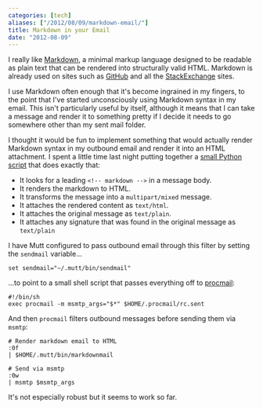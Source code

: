 ```yaml
---
categories: [tech]
aliases: ["/2012/08/09/markdown-email/"]
title: Markdown in your Email
date: "2012-08-09"
---
```


I really like [Markdown][1], a minimal markup language designed to be readable as plain text that can be rendered into structurally valid HTML. Markdown is already used on sites such as [GitHub][2] and all the [StackExchange][3] sites.

I use Markdown often enough that it's become ingrained in my fingers, to the point that I've started unconsciously using Markdown syntax in my email. This isn't particularly useful by itself, although it means that I can take a message and render it to something pretty if I decide it needs to go somewhere other than my sent mail folder.

I thought it would be fun to implement something that would actually render Markdown syntax in my outbound email and render it into an HTML attachment. I spent a little time last night putting together a [small Python script][4] that does exactly that:

- It looks for a leading `<!-- markdown -->` in a message body.
- It renders the markdown to HTML.
- It transforms the message into a `multipart/mixed` message.
- It attaches the rendered content as `text/html`.
- It attaches the original message as `text/plain`.
- It attaches any signature that was found in the original message as `text/plain`

I have Mutt configured to pass outbound email through this filter by setting the `sendmail` variable...

    set sendmail="~/.mutt/bin/sendmail"  

...to point to a small shell script that passes everything off to [procmail][5]:

    #!/bin/sh
    exec procmail -m msmtp_args="$*" $HOME/.procmail/rc.sent

And then `procmail` filters outbound messages before sending them via `msmtp`:

    # Render markdown email to HTML
    :0f
    | $HOME/.mutt/bin/markdownmail
    
    # Send via msmtp
    :0w
    | msmtp $msmtp_args

It's not especially robust but it seems to work so far.

[1]: http://daringfireball.net/projects/markdown/
[2]: http://github.com/
[3]: http://stackexchange.com/sites
[4]: https://github.com/larsks/mutt-utils/blob/master/markdownmail.py
[5]: http://www.procmail.org/

